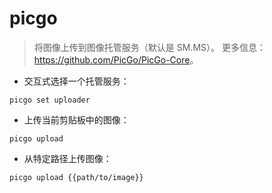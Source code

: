 # picgo

> 将图像上传到图像托管服务（默认是 SM.MS）。
> 更多信息：<https://github.com/PicGo/PicGo-Core>。

- 交互式选择一个托管服务：

`picgo set uploader`

- 上传当前剪贴板中的图像：

`picgo upload`

- 从特定路径上传图像：

`picgo upload {{path/to/image}}`